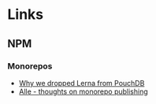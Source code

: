 # Links

## NPM

### Monorepos
- [Why we dropped Lerna from PouchDB](https://gist.github.com/nolanlawson/457cdb309c9ec5b39f0d420266a9faa4)
- [Alle - thoughts on monorepo publishing](https://github.com/boennemann/alle)
